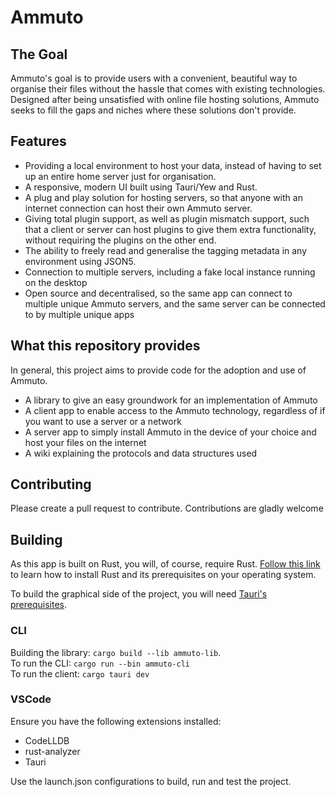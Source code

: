 # Ammuto
## The Goal
Ammuto's goal is to provide users with a convenient, beautiful way to organise their files without the 
hassle that comes with existing technologies.
Designed after being unsatisfied with online file hosting solutions, Ammuto seeks to fill the gaps
and niches where these solutions don't provide.

## Features
* Providing a local environment to host your data, instead of having to set up an entire
    home server just for organisation.
* A responsive, modern UI built using Tauri/Yew and Rust.
* A plug and play solution for hosting servers, so that anyone with an internet connection can host their
     own Ammuto server.
* Giving total plugin support, as well as plugin mismatch support, such that a client or server can host 
    plugins to give them extra functionality, without requiring the plugins on the other end.
* The ability to freely read and generalise the tagging metadata in any environment using JSON5.
* Connection to multiple servers, including a fake local instance running on the desktop
* Open source and decentralised, so the same app can connect to multiple unique Ammuto servers, and the same server can be connected to by multiple unique apps

## What this repository provides
In general, this project aims to provide code for the adoption and use of Ammuto.
* A library to give an easy groundwork for an implementation of Ammuto
* A client app to enable access to the Ammuto technology, regardless of if you want to use a server or a network
* A server app to simply install Ammuto in the device of your choice and host your files on the internet
* A wiki explaining the protocols and data structures used

## Contributing
Please create a pull request to contribute. Contributions are gladly welcome

## Building
As this app is built on Rust, you will, of course, require Rust. [Follow this link](https://www.rust-lang.org/tools/install) to learn how to install Rust and its prerequisites on your operating system.

To build the graphical side of the project, you will need [Tauri's prerequisites](https://tauri.app/v1/guides/getting-started/prerequisites).
### CLI
Building the library: `cargo build --lib ammuto-lib`.\
To run the CLI: `cargo run --bin ammuto-cli`\
To run the client: `cargo tauri dev`

### VSCode
Ensure you have the following extensions installed:
* CodeLLDB
* rust-analyzer
* Tauri

Use the launch.json configurations to build, run and test the project.
